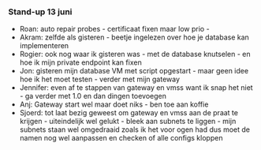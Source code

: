 ### Stand-up 13 juni

- Roan: auto repair probes - certificaat fixen maar low prio -  
- Akram: zelfde als gisteren - beetje ingelezen over hoe je database kan implementeren
- Rogier: ook nog waar ik gisteren was - met de database knutselen - en hoe ik mijn private endpoint kan fixen
- Jon: gisteren mijn database VM met script opgestart - maar geen idee hoe ik het moet testen - verder met mijn gateway
- Jennifer: even af te stappen van gateway en vmss want ik snap het niet - ga verder met 1.0 en dan dingen toevoegen
- Anj: Gateway start wel maar doet niks - ben toe aan koffie 
- Sjoerd: tot laat bezig geweest om gateway en vmss aan de praat te krijgen - uiteindelijk wel gelukt - bleek aan subnets te liggen - mijn subnets staan wel omgedraaid zoals ik het voor ogen had dus moet de namen nog wel aanpassen en checken of alle configs kloppen